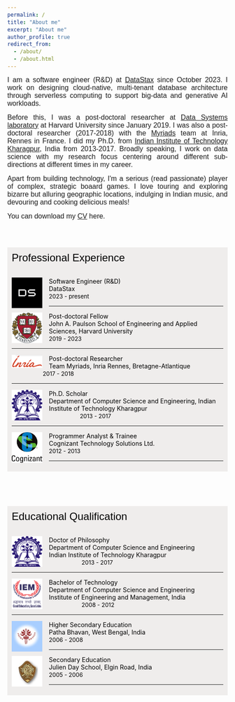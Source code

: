 ```yaml
---
permalink: /
title: "About me"
excerpt: "About me"
author_profile: true
redirect_from: 
  - /about/
  - /about.html
---
```


<!-- <font face="helvetica" size="3"><p align="justify">Hi, this is my official website!</p></font> -->

<font face="helvetica" size="3"><p align="justify">I am a software engineer (R&D) at <a href="https://www.datastax.com/">DataStax</a> since October 2023. I work on designing cloud-native, multi-tenant database architecture through serverless computing to support big-data and generative AI workloads.</p></font>

<font face="helvetica" size="3"><p align="justify">Before this, I was a post-doctoral researcher at <a href="http://daslab.seas.harvard.edu">Data Systems laboratory</a> at Harvard University since January 2019. I was also a post-doctoral researcher (2017-2018)  with the <a href="https://team.inria.fr/myriads/">Myriads</a> team at Inria, Rennes in France. I did my Ph.D. from <a href="http://www.iitkgp.ac.in">Indian Institute of Technology Kharagpur</a>, India from 2013-2017. Broadly speaking, I work on data science with my research focus centering around different sub-directions at different times in my career.</p></font>

<!-- <font face="helvetica" size="3"><p align="justify">At Harvard, I'm working on data structures and databases and how they impact the bigger technological goals in data science. It is fascinating to observe how the design of data structures have been the core of computer science since its inception and how they still drive the performance of contemporary data analytics in every field of computer science -- from artificial intelligence, to robotics, databases, and systems. In fact, the power of data structures go beyond computer science to basic sciences -- physical science, life science, astronomical science, and even genomics.</p></font> -->


<font face="helvetica" size="3"><p align="justify">Apart from building technology, I'm a serious (read passionate) player of complex, strategic boaard games. I love touring and exploring bizarre but alluring geographic locations, indulging in Indian music, and devouring and cooking delicious meals! </p></font>

<font face="helvetica" size="3"><p align="justify">You can download my <a href="https://chatterjeesubarna.github.io/files/myCV.pdf" target="_blank">CV</a> here.</p></font>

<style>
img {
  float: left;
}
.boxed {
  background-color: #EFEDEC;
  color: black;
  border: none ;
  padding: 10px;
}

</style>

<br><br>

<div class="boxed">
  <font face="helvetica" size="5">Professional Experience</font> <br><br>

<font color="black">
  <p><img src="/images/datastax-short.jpeg" alt="datastax" style="width:70px;height:70px;margin-right:15px;">
Software Engineer (R&D) <br>DataStax <br> <font size="2"> 2023 - present</font></p><hr>

  <p><img src="/images/harvard.png" alt="harvard" style="width:70px;height:70px;margin-right:15px;">
Post-doctoral Fellow <br>John A. Paulson School of Engineering and Applied Sciences, Harvard University <br> <font size="2"> 2019 - 2023</font></p><hr>

<p><img src="/images/inria.png" alt="harvard" style="width:70px;height:30px;margin-right:15px;">
Post-doctoral Researcher <br>Team Myriads, Inria Rennes, Bretagne-Atlantique <br> &nbsp;&nbsp;&nbsp;&nbsp;&nbsp;&nbsp;&nbsp;&nbsp;&nbsp;&nbsp;&nbsp;&nbsp;&nbsp;&nbsp;&nbsp;&nbsp;&nbsp; <font size="2">2017 - 2018</font></p><hr>

<p><img src="/images/iit.png" alt="harvard" style="width:70px;height:70px;margin-right:15px;">
Ph.D. Scholar <br>Department of Computer Science and Engineering, Indian Institute of Technology Kharagpur <br> &nbsp;&nbsp;&nbsp;&nbsp;&nbsp;&nbsp;&nbsp;&nbsp;&nbsp;&nbsp;&nbsp;&nbsp;&nbsp;&nbsp;&nbsp;&nbsp;&nbsp;&nbsp;<font size="2">2013 - 2017</font></p><hr>

<p><img src="/images/cognizant.png" alt="harvard" style="width:70px;height:70px;margin-right:15px;">
Programmer Analyst & Trainee <br>Cognizant Technology Solutions Ltd. <br> <font size="2">2012 - 2013</font></p><hr>
</font>
</div>
<br>


<br><br>

<div class="boxed">
  <font face="helvetica" size="5">Educational Qualification</font> <br><br>


<p><img src="/images/iit.png" alt="harvard" style="width:70px;height:70px;margin-right:15px;">
Doctor of Philosophy <br> Department of Computer Science and Engineering<br> Indian Institute of Technology Kharagpur <br>&nbsp;&nbsp;&nbsp;&nbsp;&nbsp;&nbsp;&nbsp;&nbsp;&nbsp;&nbsp;&nbsp;&nbsp;&nbsp;&nbsp;&nbsp;&nbsp;&nbsp;&nbsp; <font size="2">2013 - 2017</font></p><hr>

<p><img src="/images/IEM.png" alt="harvard" style="width:70px;height:70px;margin-right:15px;">
Bachelor of Technology <br> Department of Computer Science and Engineering <br> Institute of Engineering and Management, India <br>&nbsp;&nbsp;&nbsp;&nbsp;&nbsp;&nbsp;&nbsp;&nbsp;&nbsp;&nbsp;&nbsp;&nbsp;&nbsp;&nbsp;&nbsp;&nbsp;&nbsp;&nbsp; <font size="2">2008 - 2012</font></p><hr>

<p><img src="/images/pb.jpg" alt="harvard" style="width:70px;height:70px;margin-right:15px;">
Higher Secondary Education <br> Patha Bhavan, West Bengal, India <br> <font size="2">2006 - 2008</font></p><hr>

<p><img src="/images/jds.jpg" alt="harvard" style="width:70px;height:70px;margin-right:15px;">
Secondary Education <br> Julien Day School, Elgin Road, India <br> <font size="2">2005 - 2006</font></p><hr>

</div>
<br>


  




